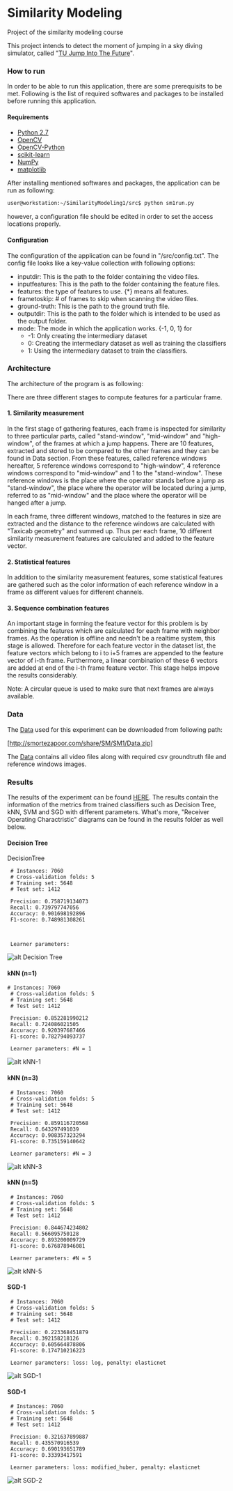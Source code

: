 # Similarity Modeling
Project of the similarity modeling course

This project intends to detect the moment of jumping in a sky diving simulator, called "[TU Jump Into The Future]". 

### How to run

In order to be able to run this application, there are some prerequisits to be met. Following is the list of required softwares and packages to be installed before running this application.

#### Requirements

* [Python 2.7]
* [OpenCV]
* [OpenCV-Python]
* [scikit-learn]
* [NumPy]
* [matplotlib]

After installing mentioned softwares and packages, the application can be run as following:
 

```sh
user@workstation:~/SimilarityModeling1/src$ python sm1run.py
```

however, a configuration file should be edited in order to set the access locations properly.

#### Configuration

The configuration of the application can be found in "/src/config.txt". The config file looks like a key-value collection with following options:

* inputdir: This is the path to the folder containing the video files.
* inputfeatures: This is the path to the folder containing the feature files.
* features: the type of features to use. {*} means all features.
* frametoskip: # of frames to skip when scanning the video files.
* ground-truth: This is the path to the ground truth file.
* outputdir: This is the path to the folder which is intended to be used as the output folder.
* mode: The mode in which the application works. {-1, 0, 1} for 
   * -1: Only creating the intermediary dataset
   * 0: Creating the intermediary dataset as well as training the classifiers
   * 1: Using the intermediary dataset to train the classifiers.


### Architecture 

The architecture of the program is as following:

There are three different stages to compute features for a particular frame.

#### 1. Similarity measurement

In the first stage of gathering features, each frame is inspected for similarity to three particular parts, called "stand-window", "mid-window" and "high-window", of the frames at which a jump happens. There are 10 features, extracted and stored to be compared to the other frames and they can be found in Data section. From these features, called reference windows hereafter, 5 reference windows correspond to "high-window", 4 reference windows correspond to "mid-window" and 1 to the "stand-window". These reference windows is the place where the operator stands before a jump as "stand-window", the place where the operator will be located during a jump, referred to as "mid-window" and the place where the operator will be hanged after a jump.

In each frame, three different windows, matched to the features in size are extracted and the distance to the reference windows are calculated with "Taxicab geometry" and summed up. Thus per each frame, 10 different similarity measurement features are calculated and added to the feature vector.

#### 2. Statistical features

In addition to the similarity measurement features, some statistical features are gathered such as the color information of each reference window in a frame as different values for different channels.

#### 3. Sequence combination features

An important stage in forming the feature vector for this problem is by combining the features which are calculated for each frame with neighbor frames. As the operation is offline and needn't be a realtime system, this stage is allowed. Therefore for each feature vector in the dataset list, the feature vectors which belong to i to i+5 frames are appended to the feature vector of i-th frame. Furthermore, a linear combination of these 6 vectors are added at end of the i-th frame feature vector. This stage helps impove the results considerably.

Note: A circular queue is used to make sure that next frames are always available. 

### Data

The [Data] used for this experiment can be downloaded from following path:

[http://smortezapoor.com/share/SM/SM1/Data.zip]

The [Data] contains all video files along with required csv groundtruth file and reference windows images.



### Results

The results of the experiment can be found [HERE]. The results contain the information of the metrics from trained classifiers such as Decision Tree, kNN, SVM and SGD with different parameters. What's more, "Receiver Operating Charactristic" diagrams can be found in the results folder as well below.

#### Decision Tree

DecisionTree

     # Instances: 7060 
     # Cross-validation folds: 5
     # Training set: 5648 
     # Test set: 1412 
     
     Precision: 0.758719134073 
     Recall: 0.739797747056 
     Accuracy: 0.901698192896 
     F1-score: 0.748981308261 



     Learner parameters: 

![alt Decision Tree](http://smortezapoor.com/share/SM/SM1/Final%20Results%20(offline)/DecisionTree.png)

#### kNN (n=1)

    # Instances: 7060 
     # Cross-validation folds: 5 
     # Training set: 5648 
     # Test set: 1412 
 
     Precision: 0.852281990212 
     Recall: 0.724086021505 
     Accuracy: 0.920397687466 
     F1-score: 0.782794093737 

     Learner parameters: #N = 1

![alt kNN-1](http://smortezapoor.com/share/SM/SM1/Final%20Results%20(offline)/knn1.png)

#### kNN (n=3)

     # Instances: 7060 
     # Cross-validation folds: 5 
     # Training set: 5648 
     # Test set: 1412 
 
     Precision: 0.859116720568 
     Recall: 0.643297491039 
     Accuracy: 0.908357323294 
     F1-score: 0.735159140642 

     Learner parameters: #N = 3
 
![alt kNN-3](http://smortezapoor.com/share/SM/SM1/Final%20Results%20(offline)/knn3.png)

#### kNN (n=5)

     # Instances: 7060 
     # Cross-validation folds: 5 
     # Training set: 5648 
     # Test set: 1412 
 
     Precision: 0.844674234802 
     Recall: 0.566095750128 
     Accuracy: 0.893200009729 
     F1-score: 0.676878946081 

     Learner parameters: #N = 5

![alt kNN-5](http://smortezapoor.com/share/SM/SM1/Final%20Results%20(offline)/knn5.png)

#### SGD-1

     # Instances: 7060 
     # Cross-validation folds: 5 
     # Training set: 5648 
     # Test set: 1412 
 
     Precision: 0.223368451879 
     Recall: 0.392158218126 
     Accuracy: 0.605664878806 
     F1-score: 0.174710216223 

     Learner parameters: loss: log, penalty: elasticnet
 
![alt SGD-1](http://smortezapoor.com/share/SM/SM1/Final%20Results%20(offline)/sgd-1.png)

#### SGD-1

     # Instances: 7060 
     # Cross-validation folds: 5 
     # Training set: 5648 
     # Test set: 1412 
 
     Precision: 0.321637899887 
     Recall: 0.435570916539 
     Accuracy: 0.690193651789 
     F1-score: 0.33393417591 

     Learner parameters: loss: modified_huber, penalty: elasticnet
 
![alt SGD-2](http://smortezapoor.com/share/SM/SM1/Final%20Results%20(offline)/sgd-2.png)

[//]: # (These are reference links used in the body of this note and get stripped out when the markdown processor does its job. There is no need to format nicely because it shouldn't be seen. Thanks SO - http://stackoverflow.com/questions/4823468/store-comments-in-markdown-syntax)


   [Data]: <http://smortezapoor.com/share/SM/SM1/Data.zip>
   [HERE]: <http://smortezapoor.com/share/SM/SM1/Final%20Results%20(offline)/>
   [http://smortezapoor.com/share/SM/SM1/Data.zip]: <http://smortezapoor.com/share/SM/SM1/Data.zip>
   [TU Jump Into The Future]: <https://www.ims.tuwien.ac.at/projects/virtualjumpsimulator>
   [Python 2.7]: <https://www.python.org/download/releases/2.7/>
   [scikit-learn]: <http://scikit-learn.org/stable/>
   [OpenCV]: <http://opencv.org/>
   [NumPy]: <http://www.numpy.org/>
   [matplotlib]: <http://matplotlib.org/>
   [OpenCV-Python]: <http://docs.opencv.org/master/d5/de5/tutorial_py_setup_in_windows.html#gsc.tab=0>
   
   
  
